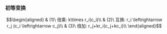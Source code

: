### 初等变换
$$\begin{aligned}
& (1)\ 倍乘: k\times r_i(c_i)\\
& (2)\ 互换: r_i \leftrightarrow r_j (c_i \leftrightarrow c_j)\\
& (3)\ 倍加: r_j+kr_i(c_j+kc_i)\\
\end{aligned}$$
